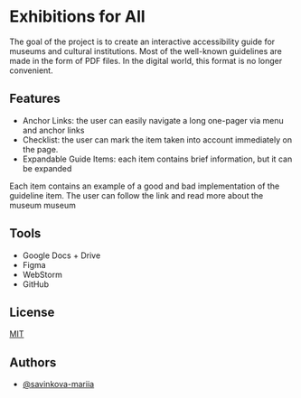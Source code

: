 
# Exhibitions for All

The goal of the project 
is to create an interactive accessibility guide 
for museums and cultural institutions. Most of 
the well-known guidelines are made in the form 
of PDF files. In the digital world, this format 
is no longer convenient.

## Features

- Anchor Links: the user can easily navigate a long one-pager via menu and anchor links
- Checklist: the user can mark the item taken into account immediately on the page.
- Expandable Guide Items: each item contains brief information, but it can be expanded

Each item contains an example of a good 
and bad implementation of the guideline item. 
The user can follow the link and read more about 
the museum museum


## Tools
- Google Docs + Drive
- Figma
- WebStorm 
- GitHub
## License

[MIT](https://github.com/savinkova-mariia/A11y-Checklist/blob/main/LICENSE)


## Authors

- [@savinkova-mariia](https://github.com/savinkova-mariia)

